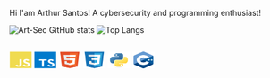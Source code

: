 Hi I'am Arthur Santos! A cybersecurity and programming enthusiast!

![Art-Sec GitHub stats](https://github-readme-stats.vercel.app/api?username=art-sec&show_icons=true&theme=transparent)
![Top Langs](https://github-readme-stats.vercel.app/api/top-langs/?username=art-sec&layout=compact&hide-title=true&theme=transparent)

<div style="display: inline_block"><br>
  <img align="center" alt="Art-sec-Js" height="30" width="40" src="https://raw.githubusercontent.com/devicons/devicon/master/icons/javascript/javascript-plain.svg">
  <img align="center" alt="Art-sec-Ts" height="30" width="40" src="https://raw.githubusercontent.com/devicons/devicon/master/icons/typescript/typescript-plain.svg">
  <img align="center" alt="Art-sec-HTML" height="30" width="40" src="https://raw.githubusercontent.com/devicons/devicon/master/icons/html5/html5-original.svg">
  <img align="center" alt="Art-sec-CSS" height="30" width="40" src="https://raw.githubusercontent.com/devicons/devicon/master/icons/css3/css3-original.svg">
  <img align="center" alt="RArt-sec-Python" height="30" width="40" src="https://raw.githubusercontent.com/devicons/devicon/master/icons/python/python-original.svg">
  <img align="center" alt="Art-sec-C++" height="30" width="40" src="https://github.com/devicons/devicon/blob/master/icons/cplusplus/cplusplus-original.svg">
</div>

